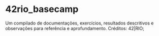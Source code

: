 # 42rio_basecamp
Um compilado de documentações, exercícios, resultados descritivos e observações para referência e aprofundamento.
Créditos:
42|RIO; 
